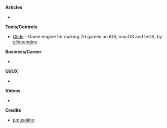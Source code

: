 
**Articles**

* 

**Tools/Controls**

* [Glide](https://github.com/cocoatoucher/Glide) - Game engine for making 2d games on iOS, macOS and tvOS, by [glideengine](https://twitter.com/glideengine)

**Business/Career**

* 

**UI/UX**

* 

**Videos**

* 

**Credits**

* [pmusolino](https://www.github.com/pmusolino)
